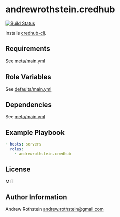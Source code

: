 andrewrothstein.credhub
=========
[![Build Status](https://travis-ci.org/andrewrothstein/ansible-credhub.svg?branch=master)](https://travis-ci.org/andrewrothstein/ansible-credhub)

Installs [credhub-cli](https://github.com/cloudfoundry-incubator/credhub-cli).

Requirements
------------

See [meta/main.yml](meta/main.yml)

Role Variables
--------------

See [defaults/main.yml](defaults/main.yml)

Dependencies
------------

See [meta/main.yml](meta/main.yml)

Example Playbook
----------------

```yml
- hosts: servers
  roles:
    - andrewrothstein.credhub
```

License
-------

MIT

Author Information
------------------

Andrew Rothstein <andrew.rothstein@gmail.com>
